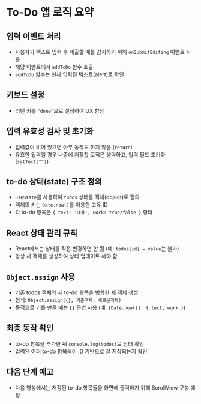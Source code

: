 # To-Do 앱 로직 요약

## 입력 이벤트 처리
- 사용자가 텍스트 입력 후 제출할 때를 감지하기 위해 `onSubmitEditing` 이벤트 사용
- 해당 이벤트에서 `addToDo` 함수 호출
- `addToDo` 함수는 현재 입력된 텍스트(alert)로 확인

## 키보드 설정
- 리턴 키를 `"done"`으로 설정하여 UX 향상

## 입력 유효성 검사 및 초기화
- 입력값이 비어 있으면 아무 동작도 하지 않음 (`return`)
- 유효한 입력일 경우 나중에 저장할 로직은 생략하고, 입력 필드 초기화 (`setText("")`)

## to-do 상태(state) 구조 정의
- `useState`를 사용하여 `todos` 상태를 객체(object)로 정의
- 객체의 키는 `Date.now()`를 이용한 고유 ID
- 각 to-do 항목은 `{ text: '내용', work: true/false }` 형태

## React 상태 관리 규칙
- React에서는 상태를 직접 변경하면 안 됨 (예: `todos[id] = value`는 불가)
- 항상 새 객체를 생성하여 상태 업데이트 해야 함

## `Object.assign` 사용
- 기존 todos 객체와 새 to-do 항목을 병합한 새 객체 생성
- 형식: `Object.assign({}, 기존객체, 새로운객체)`
- 동적으로 키를 만들 때는 `[]` 문법 사용 (예: `[Date.now()]: { text, work }`)

## 최종 동작 확인
- to-do 항목을 추가한 뒤 `console.log(todos)`로 상태 확인
- 입력된 여러 to-do 항목들이 ID 기반으로 잘 저장되는지 확인

## 다음 단계 예고
- 다음 영상에서는 저장된 to-do 항목들을 화면에 출력하기 위해 ScrollView 구성 예정

